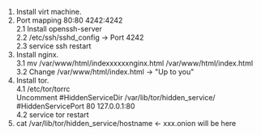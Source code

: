 1. Install virt machine.
2. Port mapping 80:80 4242:4242 \
	2.1 Install openssh-server \
	2.2 /etc/ssh/sshd_config -> Port 4242 \
	2.3 service ssh restart
3. Install nginx. \
	3.1 mv /var/www/html/indexxxxxxnginx.html /var/www/html/index.html \
	3.2 Change /var/www/html/index.html -> "Up to you"
4. Install tor. \
	4.1 /etc/tor/torrc \
 	Uncomment	#HiddenServiceDir /var/lib/tor/hidden_service/ \
			#HiddenServicePort 80 127.0.0.1:80 \
	4.2 service tor restart 
5. cat /var/lib/tor/hidden_service/hostname <- xxx.onion will be here 
